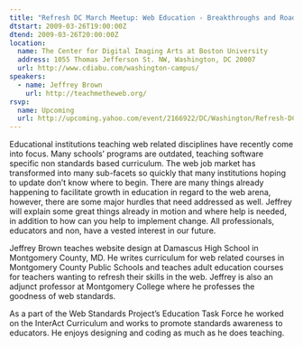 ```yaml
---
title: "Refresh DC March Meetup: Web Education - Breakthroughs and Roadblocks"
dtstart: 2009-03-26T19:00:00Z
dtend: 2009-03-26T20:00:00Z
location:
  name: The Center for Digital Imaging Arts at Boston University
  address: 1055 Thomas Jefferson St. NW, Washington, DC 20007
  url: http://www.cdiabu.com/washington-campus/
speakers:
  - name: Jeffrey Brown
    url: http://teachmetheweb.org/
rsvp:
  name: Upcoming
  url: http://upcoming.yahoo.com/event/2166922/DC/Washington/Refresh-DC-March-Meetup-Web-Education-Breakthroughs-and-Roadblocks/The-Center-for-Digital-Imaging-Arts-at-Boston-University/
---
```


Educational institutions teaching web related disciplines have recently come into focus. Many schools’ programs are outdated, teaching software specific non standards based curriculum. The web job market has transformed into many sub-facets so quickly that many institutions hoping to update don’t know where to begin. There are many things already happening to facilitate growth in education in regard to the web arena, however, there are some major hurdles that need addressed as well. Jeffrey will explain some great things already in motion and where help is needed, in addition to how can you help to implement change. All professionals, educators and non, have a vested interest in our future.

Jeffrey Brown teaches website design at Damascus High School in Montgomery County, MD. He writes curriculum for web related courses in Montgomery County Public Schools and teaches adult education courses for teachers wanting to refresh their skills in the web. Jeffrey is also an adjunct professor at Montgomery College where he professes the goodness of web standards.

As a part of the Web Standards Project’s Education Task Force he worked on the InterAct Curriculum and works to promote standards awareness to educators. He enjoys designing and coding as much as he does teaching.
